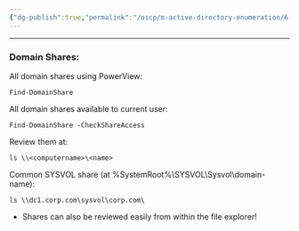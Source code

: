 ```yaml
---
{"dg-publish":true,"permalink":"/oscp/m-active-directory-enumeration/6-domain-shares/"}
---
```


-----------
### Domain Shares:

All domain shares using PowerView:
```
Find-DomainShare
```
All domain shares available to current user:
```
Find-DomainShare -CheckShareAccess
```
Review them at:
```
ls \\<computername>\<name>
```
Common SYSVOL share (at %SystemRoot%\\SYSVOL\\Sysvol\\domain-name): 
```
ls \\dc1.corp.com\sysvol\corp.com\
```
- Shares can also be reviewed easily from within the file explorer!
